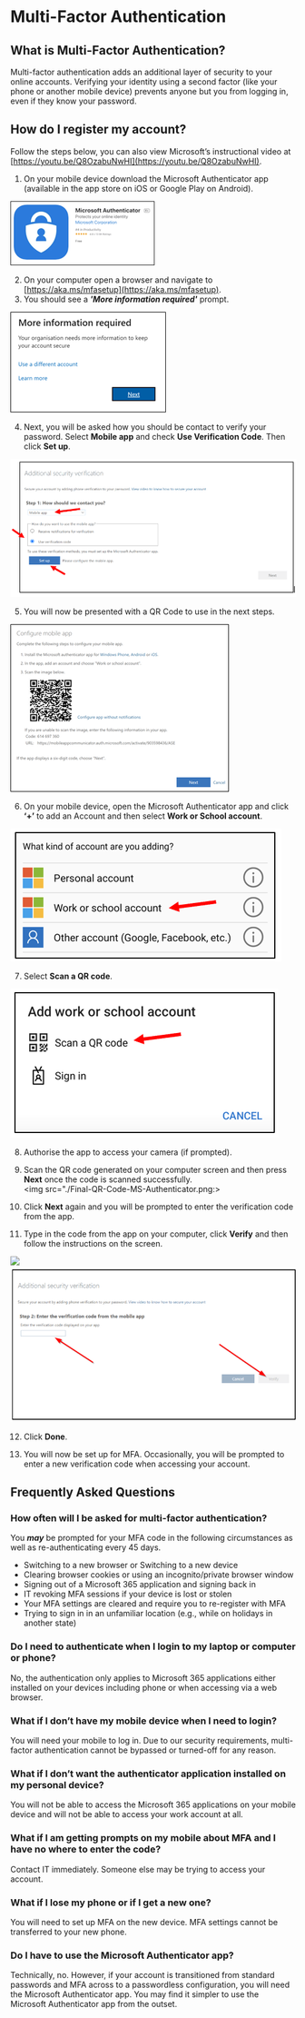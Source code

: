 # Multi-Factor Authentication
## What is Multi-Factor Authentication?
Multi-factor authentication adds an additional layer of security to your online accounts. Verifying your identity using a second factor (like your phone or another mobile device) prevents anyone but you from logging in, even if they know your password.

## How do I register my account?

Follow the steps below, you can also view Microsoft’s instructional video at [https://youtu.be/Q8OzabuNwHI](https://youtu.be/Q8OzabuNwHI).  

1.	On your mobile device download the Microsoft Authenticator app (available in the app store on iOS or Google Play on Android).
  <img src="./Download-MS-Authenticator.png">

2.	On your computer open a browser and navigate to [https://aka.ms/mfasetup](https://aka.ms/mfasetup).  
3.	You should see a **_'More information required'_** prompt.  
  <img src="./More-Information-MS-Authenticator.png">  

4.	Next, you will be asked how you should be contact to verify your password. Select **Mobile app** and check **Use Verification Code**. Then click **Set up**.  
  <img src="./Prompt-MS-Authenticator.png">

5.	You will now be presented with a QR Code to use in the next steps.  
  <img src="./QR-Code-MS-Authenticator.png">

6. On your mobile device, open the Microsoft Authenticator app and click **‘+’** to add an Account and then select **Work or School account**.  
  <img src="./Work-or-School-Account-MS-Authenticator.png">

7. Select **Scan a QR code**.  
  <img src="./Scan-QR-MS-Authenticator.png">
  
8.	Authorise the app to access your camera (if prompted).  
  
9.	Scan the QR code generated on your computer screen and then press **Next** once the code is scanned successfully.  
  <img src="./Final-QR-Code-MS-Authenticator.png:>

10.	Click **Next** again and you will be prompted to enter the verification code from the app.

11.	Type in the code from the app on your computer, click **Verify** and then follow the instructions on the screen.  
  <img src="./Code-Setup-MS-Authenticator.png">  
  <img src="./Code-Verify-MS-Authenticator.png">

12.	Click **Done**.

13.	You will now be set up for MFA. Occasionally, you will be prompted to enter a new verification code when accessing your account.

## Frequently Asked Questions
### How often will I be asked for multi-factor authentication?
You **_may_** be prompted for your MFA code in the following circumstances as well as re-authenticating every 45 days.
* Switching to a new browser or Switching to a new device  
* Clearing browser cookies or using an incognito/private browser window
* Signing out of a Microsoft 365 application and signing back in  
* IT revoking MFA sessions if your device is lost or stolen
* Your MFA settings are cleared and require you to re-register with MFA
* Trying to sign in in an unfamiliar location (e.g., while on holidays in another state)

### Do I need to authenticate when I login to my laptop or computer or phone?
No, the authentication only applies to Microsoft 365 applications either installed on your devices including phone or when accessing via a web browser.

### What if I don’t have my mobile device when I need to login?
You will need your mobile to log in. Due to our security requirements, multi-factor authentication cannot be bypassed or turned-off for any reason. 

### What if I don’t want the authenticator application installed on my personal device?
You will not be able to access the Microsoft 365 applications on your mobile device and will not be able to access your work account at all.

### What if I am getting prompts on my mobile about MFA and I have no where to enter the code?
Contact IT immediately. Someone else may be trying to access your account.

### What if I lose my phone or if I get a new one?
You will need to set up MFA on the new device. MFA settings cannot be transferred to your new phone.

### Do I have to use the Microsoft Authenticator app?
Technically, no. However, if your account is transitioned from standard passwords and MFA across to a passwordless configuration, you will need the Microsoft Authenticator app. You may find it simpler to use the Microsoft Authenticator app from the outset.
